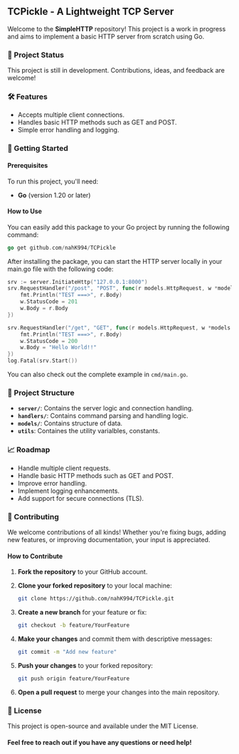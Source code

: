 ## TCPickle - A Lightweight TCP Server

Welcome to the **SimpleHTTP** repository! This project is a work in progress and aims to implement a basic HTTP server from scratch using Go.

### 🚧 Project Status

This project is still in development. Contributions, ideas, and feedback are welcome!

### 🛠️ Features

- Accepts multiple client connections.
- Handles basic HTTP methods such as GET and POST.
- Simple error handling and logging.

### 🚀 Getting Started

#### Prerequisites

To run this project, you'll need:

- **Go** (version 1.20 or later)

#### How to Use

You can easily add this package to your Go project by running the following command:

```go
go get github.com/nahK994/TCPickle
```

After installing the package, you can start the HTTP server locally in your main.go file with the following code:

```go
srv := server.InitiateHttp("127.0.0.1:8000")
srv.RequestHandler("/post", "POST", func(r models.HttpRequest, w *models.HttpResponse) {
    fmt.Println("TEST ===>", r.Body)
    w.StatusCode = 201
    w.Body = r.Body
})

srv.RequestHandler("/get", "GET", func(r models.HttpRequest, w *models.HttpResponse) {
    fmt.Println("TEST ===>", r.Body)
    w.StatusCode = 200
    w.Body = "Hello World!!"
})
log.Fatal(srv.Start())
```

You can also check out the complete example in `cmd/main.go`.

### 📂 Project Structure

- **`server/`**: Contains the server logic and connection handling.
- **`handlers/`**: Contains command parsing and handling logic.
- **`models/`**: Contains structure of data.
- **`utils`**: Containes the utility varialbles, constants.

### 📈 Roadmap

- Handle multiple client requests.
- Handle basic HTTP methods such as GET and POST.
- Improve error handling.
- Implement logging enhancements.
- Add support for secure connections (TLS).

### 🤝 Contributing

We welcome contributions of all kinds! Whether you're fixing bugs, adding new features, or improving documentation, your input is appreciated.

#### How to Contribute

1. **Fork the repository** to your GitHub account.
2. **Clone your forked repository** to your local machine:

   ```bash
   git clone https://github.com/nahK994/TCPickle.git
   ```
   
4. **Create a new branch** for your feature or fix:
    ```bash
    git checkout -b feature/YourFeature
    ```
5. **Make your changes** and commit them with descriptive messages:
    ```bash
    git commit -m "Add new feature"
    ```
6. **Push your changes** to your forked repository:
    ```bash
    git push origin feature/YourFeature
    ```
7. **Open a pull request** to merge your changes into the main repository.



### 📝 License

This project is open-source and available under the MIT License.


#### Feel free to reach out if you have any questions or need help!

